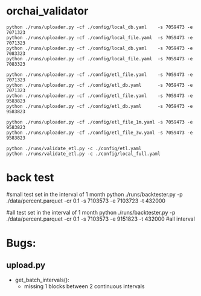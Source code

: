 # orchai_validator
```
python ./runs/uploader.py -cf ./config/local_db.yaml    -s 7059473 -e 7071323
python ./runs/uploader.py -cf ./config/local_file.yaml  -s 7059473 -e 7071323
python ./runs/uploader.py -cf ./config/local_db.yaml    -s 7059473 -e 7083323
python ./runs/uploader.py -cf ./config/local_file.yaml  -s 7059473 -e 7083323

python ./runs/uploader.py -cf ./config/etl_file.yaml    -s 7059473 -e 7071323
python ./runs/uploader.py -cf ./config/etl_db.yaml      -s 7059473 -e 7071323
python ./runs/uploader.py -cf ./config/etl_file.yaml    -s 7059473 -e 9583823
python ./runs/uploader.py -cf ./config/etl_db.yaml      -s 7059473 -e 9583823

python ./runs/uploader.py -cf ./config/etl_file_1m.yaml -s 7059473 -e 9583823
python ./runs/uploader.py -cf ./config/etl_file_3w.yaml -s 7059473 -e 9583823

python ./runs/validate_etl.py -c ./config/etl.yaml
python ./runs/validate_etl.py -c ./config/local_full.yaml
```
# back test
#small test set in  the interval of 1 month
python ./runs/backtester.py -p ./data/percent.parquet  -cr 0.1  -s 7103573  -e 7103723 -t 432000 

#all test set in  the interval of 1 month
python ./runs/backtester.py -p ./data/percent.parquet  -cr 0.1  -s 7103573  -e 9151823 -t 432000 #all interval





# Bugs:
## upload.py
+ get_batch_intervals():
    + missing 1 blocks between 2 continuous intervals